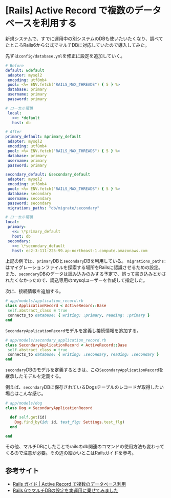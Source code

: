 # [Rails] Active Record で複数のデータベースを利用する

新規システムで、すでに運用中の別システムのDBも使いたいたくなり、調べてたところRails6から公式でマルチDBに対応していたので導入してみた。


先ずは`config/database.yml`を修正に設定を追加していく。

```yaml
# Before
default: &default
 adapter: mysql2
 encoding: utf8mb4
 pool: <%= ENV.fetch("RAILS_MAX_THREADS") { 5 } %>
 database: primary
 username: primary
 password: primary

# ローカル環境
 local:
   <<: *default
   host: db
```

```yaml
# After
primary_default: &primary_default
 adapter: mysql2
 encoding: utf8mb4
 pool: <%= ENV.fetch("RAILS_MAX_THREADS") { 5 } %>
 database: primary
 username: primary
 password: primary

secondary_default: &secondary_default
 adapter: mysql2
 encoding: utf8mb4
 pool: <%= ENV.fetch("RAILS_MAX_THREADS") { 5 } %>
 database: secondary
 username: secondary
 password: secondary
 migrations_paths: "db/migrate/secondary"

# ローカル環境
local:
 primary:
   <<: \*primary_default
   host: db
 secondary:
   <<: \*secondary_default
   host: ec2-3-111-225-99.ap-northeast-1.compute.amazonaws.com
```
上記の例では、`primary`DBと`secondary`DBを利用している。
`migrations_paths:`はマイグレーションファイルを探索する場所をRailsに認識させるための設定。
また、`secondary`DBのデータは読み込みのみする予定で、誤って書き込みとかされたくなかったので、読込専用のmysqlユーザーを作成して指定した。


次に、接続情報を追加する。
```ruby
# app/models/application_record.rb
class ApplicationRecord < ActiveRecord::Base
 self.abstract_class = true
 connects_to database: { writing: :primary, reading: :primary }
end
```

`SecondaryApplicationRecord`モデルを定義し接続情報を追加する。
```ruby
# app/models/secondary_application_record.rb
class SecondaryApplicationRecord < ActiveRecord::Base
 self.abstract_class = true
 connects_to database: { writing: :secondary, reading: :secondary }
end
```
`secondary`DBのモデルを定義するときは、この`SecondaryApplicationRecord`を継承したモデルを定義する。

例えば、`secondary`DBに保存されているDogsテーブルのレコードが取得したい場合はこんな感じ。
```ruby
# app/models/dog
class Dog < SecondaryApplicationRecord

  def self.get(id)
    Dog.find_by(id: id, test_flg: Settings.test_flg)
  end

end
```

その他、マルチDBにしたことでrailsのdb関連のコマンドの使用方法も変わってくるので注意が必要。その辺の細かいとこはRailsガイドを参考。

## 参考サイト
- [Rails ガイド | Active Record で複数のデータベース利用](https://railsguides.jp/active_record_multiple_databases.html#%E3%82%B3%E3%83%8D%E3%82%AF%E3%82%B7%E3%83%A7%E3%83%B3%E3%81%AE%E8%87%AA%E5%8B%95%E5%88%87%E3%82%8A%E6%9B%BF%E3%81%88%E3%82%92%E6%9C%89%E5%8A%B9%E3%81%AB%E3%81%99%E3%82%8B)
- [Rails 6でマルチDBの設定を実運用に乗せてみました](https://tech.ga-tech.co.jp/entry/2019/06/rails-multi-db)

